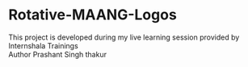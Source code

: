 # Rotative-MAANG-Logos
This project is developed during my live learning session provided by Internshala Trainings <br>
Author Prashant Singh thakur
